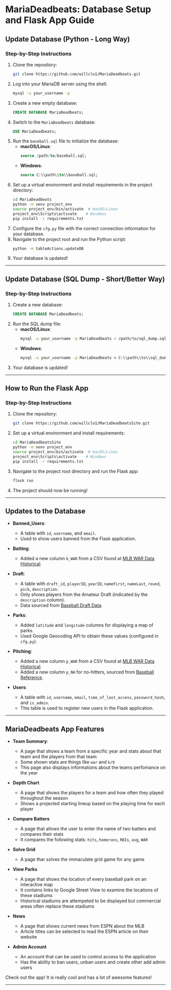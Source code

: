 # **MariaDeadbeats: Database Setup and Flask App Guide**

## **Update Database (Python - Long Way)**

### **Step-by-Step Instructions**

1. Clone the repository:
   ```bash
   git clone https://github.com/willclo1/MariaDeadbeats.git
   ```
2. Log into your MariaDB server using the shell:
   ```bash
   mysql -u your_username -p
   ```
3. Create a new empty database:
   ```sql
   CREATE DATABASE MariaDeadbeats;
   ```
4. Switch to the `MariaDeadbeats` database:
   ```sql
   USE MariaDeadbeats;
   ```
5. Run the `baseball.sql` file to initialize the database:
   - **macOS/Linux**:
     ```sql
     source /path/to/baseball.sql;
     ```
   - **Windows**:
     ```sql
     source C:\\path\\to\\baseball.sql;
     ```
6. Set up a virtual environment and install requirements in the project directory:
   ```bash
   cd MariaDeadbeats
   python -m venv project_env
   source project_env/bin/activate  # macOS/Linux
   project_env\Scripts\activate    # Windows
   pip install -r requirements.txt
   ```
7. Configure the `cfg.py` file with the correct connection information for your database.
8. Navigate to the project root and run the Python script:
   ```bash
   python -m tableActions.updateDB
   ```
9. Your database is updated!

---

## **Update Database (SQL Dump - Short/Better Way)**

### **Step-by-Step Instructions**

1. Create a new database:
   ```sql
   CREATE DATABASE MariaDeadbeats;
   ```
2. Run the SQL dump file:
   - **macOS/Linux**:
     ```bash
     mysql -u your_username -p MariaDeadbeats < /path/to/sql_dump.sql
     ```
   - **Windows**:
     ```cmd
     mysql -u your_username -p MariaDeadbeats < C:\\path\\to\\sql_dump.sql
     ```
3. Your database is updated!
---
## **How to Run the Flask App**

### **Step-by-Step Instructions**

1. Clone the repository:
   ```bash
   git clone https://github.com/willclo1/MariaDeadbeatsSite.git
   ```
2. Set up a virtual environment and install requirements:
   ```bash
   cd MariaDeadbeatsSite
   python -m venv project_env
   source project_env/bin/activate  # macOS/Linux
   project_env\Scripts\activate    # Windows
   pip install -r requirements.txt
   ```
3. Navigate to the project root directory and run the Flask app:
   ```bash
   flask run
   ```
4. The project should now be running!
---

## **Updates to the Database**

- **Banned_Users**:
  - A table with `id`, `username`, and `email`.
  - Used to show users banned from the Flask application.

- **Batting**:
  - Added a new column `b_WAR` from a CSV found at [MLB WAR Data Historical](https://github.com/Neil-Paine-1/MLB-WAR-data-historical).

- **Draft**:
  - A table with `draft_id`, `playerID`, `yearID`, `nameFirst`, `nameLast`, `round`, `pick`, `description`.
  - Only shows players from the Amateur Draft (indicated by the `description` column).
  - Data sourced from [Baseball Draft Data](https://github.com/double-dose-larry/baseball_draft_data).

- **Parks**:
  - Added `latitude` and `longitude` columns for displaying a map of parks.
  - Used Google Geocoding API to obtain these values (configured in `cfg.py`).

- **Pitching**:
  - Added a new column `p_WAR` from a CSV found at [MLB WAR Data Historical](https://github.com/Neil-Paine-1/MLB-WAR-data-historical).
  - Added a new column `p_NH` for no-hitters, sourced from [Baseball Reference](https://www.baseball-reference.com/friv/no-hitters-and-perfect-games.shtml?utm_campaign=2023_07_ig_possible_answers&utm_source=ig&utm_medium=sr_xsite).

- **Users**:
  - A table with `id`, `username`, `email`, `time_of_last_access`, `password_hash`, and `is_admin`.
  - This table is used to register new users in the Flask application.

---

## **MariaDeadbeats App Features**

- **Team Summary**:
   - A page that shows a team from a specific year and stats about that team and the players from that team
   - Some shown stats are things like `war` and `k/9`
   - This page also displays informations about the teams perfomance on the year
   
- **Depth Chart**
  - A page that shows the players for a team and how often they played throughout the season
  - Shows a projected starting lineup based on the playing time for each player
    
 - **Compare Batters**
   - A page that allows the user to enter the name of two batters and compares their stats
   - It compares the following stats: `hits`, `homeruns`, `RBIs`, `avg`, `WAR`

- **Solve Grid**
  - A page thar solves the immaculate grid game for any game
  
- **View Parks**
  - A page that shows the location of every baseball park on an interactive map
  - It contains links to Google Street View to examine the locations of these stadiums
  - Historical stadiums are attempeted to be displayed but commercial areas often replace these stadiums
 
- **News**
  - A page that shows current news from ESPN about the MLB
  - Article titles can be selected to read the ESPN article on their website

- **Admin Account**
  - An account that can be used to control access to the application
  - Has the ability to ban users, unban users and create other add admin users
 
Check out the app! It is really cool and has a lot of awesome features!

---

